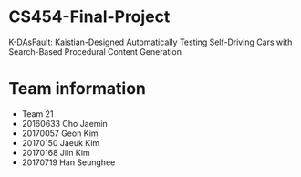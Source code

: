 # CS454-Final-Project
K-DAsFault: Kaistian-Designed Automatically Testing Self-Driving Cars with Search-Based Procedural Content Generation

# Team information
- Team 21
- 20160633 Cho Jaemin
- 20170057 Geon Kim
- 20170150 Jaeuk Kim
- 20170168 Jiin Kim
- 20170719 Han Seunghee
